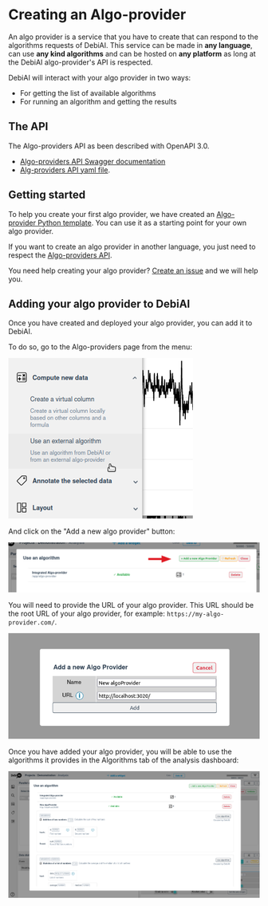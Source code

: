 
# Creating an Algo-provider

An algo provider is a service that you have to create that can respond to the algorithms requests of DebiAI. This service can be made in **any language**, can use **any kind algorithms** and can be hosted on **any platform** as long at the DebiAI algo-provider's API is respected.

DebiAI will interact with your algo provider in two ways:

- For getting the list of available algorithms
- For running an algorithm and getting the results

## The API

The Algo-providers API as been described with OpenAPI 3.0.

- [Algo-providers API Swagger documentation](https://petstore.swagger.io/?url=https://raw.githubusercontent.com/debiai/algo-provider-python-template/main/algo-api/OpenAPI/Algo_OpenAPI_V0.yaml)
- [Alg-providers API yaml file](https://github.com/debiai/algo-provider-python-template/blob/main/algo-api/OpenAPI/Algo_OpenAPI_V0.yaml).

## Getting started

To help you create your first algo provider, we have created an [Algo-provider Python template](https://github.com/debiai/algo-provider-python-template). You can use it as a starting point for your own algo provider.

If you want to create an algo provider in another language, you just need to respect the [Algo-providers API](#the-api).

You need help creating your algo provider? [Create an issue](https://github.com/debiai/debiai/issues) and we will help you.

## Adding your algo provider to DebiAI

Once you have created and deployed your algo provider, you can add it to DebiAI.

To do so, go to the Algo-providers page from the menu:

![menu](./menu.png)

And click on the "Add a new algo provider" button:

![add](./algo_providers_menu_1.png)

You will need to provide the URL of your algo provider. This URL should be the root URL of your algo provider, for example: `https://my-algo-provider.com/`.

![add](./algo_providers_menu_2.png)

Once you have added your algo provider, you will be able to use the algorithms it provides in the Algorithms tab of the analysis dashboard:

![add](./algo_providers_menu_3.png)

